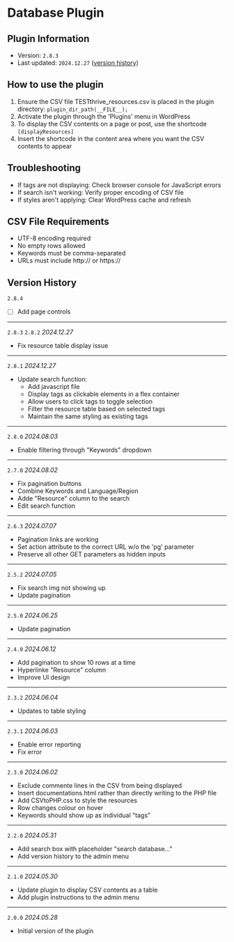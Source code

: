 # Database Plugin
## Plugin Information

- Version: `2.8.3`
- Last updated: `2024.12.27` ([version history](#version-history))

## How to use the plugin
1. Ensure the CSV file TESTthrive_resources.csv is placed in the plugin directory: `plugin_dir_path(__FILE__);`
2. Activate the plugin through the 'Plugins' menu in WordPress
3. To display the CSV contents on a page or post, use the shortcode `[displayResources]`
4. Insert the shortcode in the content area where you want the CSV contents to appear

## Troubleshooting
- If tags are not displaying: Check browser console for JavaScript errors
- If search isn't working: Verify proper encoding of CSV file
- If styles aren't applying: Clear WordPress cache and refresh

## CSV File Requirements
- UTF-8 encoding required
- No empty rows allowed
- Keywords must be comma-separated
- URLs must include http:// or https://

## Version History
`2.8.4`
- [ ] Add page controls
***
`2.8.3` `2.8.2` *2024.12.27*
- Fix resource table display issue
***
`2.8.1` *2024.12.27*
- Update search function:
  - Add javascript file
  - Display tags as clickable elements in a flex container
  - Allow users to click tags to toggle selection
  - Filter the resource table based on selected tags
  - Maintain the same styling as existing tags
***
`2.8.0` *2024.08.03*
- Enable filtering through "Keywords" dropdown
***
`2.7.0`	*2024.08.02*
- Fix pagination buttons
- Combine Keywords and Language/Region
- Adde "Resource" column to the search
- Edit search function
***
`2.6.3`	*2024.07.07*
- Pagination links are working
- Set action attribute to the correct URL w/o the 'pg' parameter
- Preserve all other GET parameters as hidden inputs
***
`2.5.2`	*2024.07.05*
- Fix search img not showing up
- Update pagination
***
`2.5.0`	*2024.06.25*
- Update pagination
***
`2.4.0`	*2024.06.12*
- Add pagination to show 10 rows at a time
- Hyperlinke "Resource" column
- Improve UI design
***
`2.3.2`	*2024.06.04*
- Updates to table styling
***
`2.3.1`	*2024.06.03*
- Enable error reporting
- Fix error
***
`2.3.0`	*2024.06.02*
- Exclude commente lines in the CSV from being displayed
- Insert documentations.html rather than directly writing to the PHP file
- Add CSVtoPHP.css to style the resources
- Row changes colour on hover
- Keywords should show up as individual "tags"
***
`2.2.0`	*2024.05.31*
- Add search box with placeholder "search database..."
- Add version history to the admin menu
***
`2.1.0`	*2024.05.30*
- Update plugin to display CSV contents as a table
- Add plugin instructions to the admin menu
***
`2.0.0`	*2024.05.28*
- Initial version of the plugin


